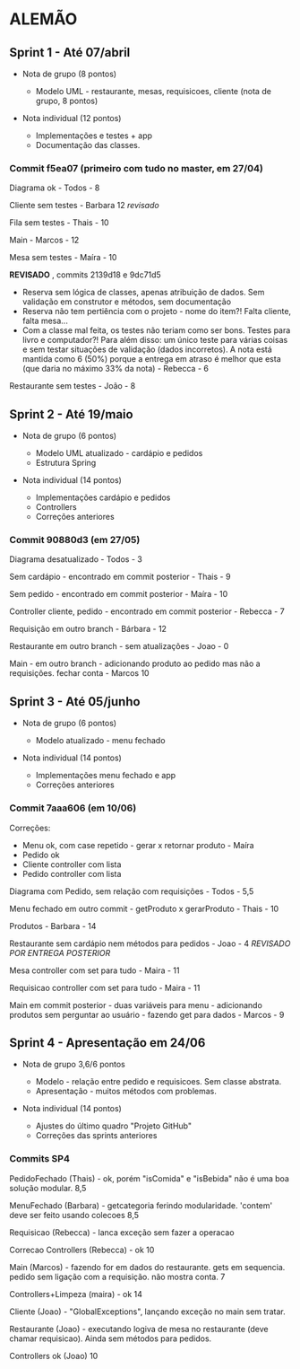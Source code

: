 # ALEMÃO

## Sprint 1 - Até 07/abril
  - Nota de grupo (8 pontos)
    - Modelo UML - restaurante, mesas, requisicoes, cliente (nota de grupo, 8 pontos)
	
  - Nota individual (12 pontos)
    - Implementações e testes + app
    - Documentação das classes.

### Commit f5ea07 (primeiro com tudo no master, em 27/04)	
Diagrama ok - Todos - 8

Cliente sem testes - Barbara 12 *revisado*

Fila sem testes - Thais - 10

Main - Marcos - 12

Mesa sem testes - Maíra - 10

**REVISADO** , commits 2139d18 e 9dc71d5
- Reserva sem lógica de classes, apenas atribuição de dados. Sem validação em construtor e métodos, sem documentação
- Reserva não tem pertiência com o projeto - nome do item?! Falta cliente, falta mesa...  
- Com a classe mal feita, os testes não teriam como ser bons. Testes para livro e computador?! Para além disso: um único teste para várias coisas e sem testar situações de validação (dados incorretos). A nota está mantida como 6 (50%) porque a entrega em atraso é melhor que esta (que daria no máximo 33% da nota) - Rebecca - 6

Restaurante sem testes - João - 8 

## Sprint 2 - Até 19/maio
  - Nota de grupo (6 pontos)
    - Modelo UML atualizado - cardápio e pedidos
	- Estrutura Spring
  
  - Nota individual (14 pontos)	
    - Implementações cardápio e pedidos
    - Controllers
    - Correções anteriores

### Commit 90880d3 (em 27/05)
Diagrama desatualizado - Todos - 3

Sem cardápio - encontrado em commit posterior - Thais - 9

Sem pedido - encontrado em commit posterior - Maíra - 10

Controller cliente, pedido - encontrado em commit posterior - Rebecca - 7

Requisição em outro branch - Bárbara - 12

Restaurante em outro branch - sem atualizações  - Joao - 0 

Main - em outro branch - adicionando produto ao pedido mas não a requisições. fechar conta - Marcos 10

## Sprint 3 - Até 05/junho
  - Nota de grupo (6 pontos)
    - Modelo atualizado - menu fechado
  
  - Nota individual (14 pontos)	
    - Implementações menu fechado e app
    - Correções anteriores

### Commit 7aaa606 (em 10/06)
Correções:
  - Menu ok, com case repetido - gerar x retornar produto - Maíra
  - Pedido ok
  - Cliente controller com lista
  - Pedido controller com lista

Diagrama com Pedido, sem relação com requisições - Todos - 5,5

Menu fechado em outro commit - getProduto x gerarProduto - Thais - 10

Produtos - Barbara - 14

Restaurante sem cardápio nem métodos para pedidos - Joao - 4 *REVISADO POR ENTREGA POSTERIOR* 

Mesa controller com set para tudo - Maira - 11

Requisicao controller com set para tudo - Maira - 11 

Main em commit posterior - duas variáveis para menu - adicionando produtos sem perguntar ao usuário - fazendo get para dados - Marcos - 9

## Sprint 4 - Apresentação em 24/06
  - Nota de grupo 3,6/6 pontos
	- Modelo - relação entre pedido e requisicoes. Sem classe abstrata.
	- Apresentação - muitos métodos com problemas.
	
  - Nota individual (14 pontos)
    - Ajustes do último quadro "Projeto GitHub"
    - Correções das sprints anteriores

### Commits SP4

PedidoFechado (Thais) - ok, porém "isComida" e "isBebida" não é uma boa solução modular. 8,5

MenuFechado (Barbara) - getcategoria ferindo modularidade. 'contem' deve ser feito usando colecoes 8,5

Requisicao (Rebecca) - lanca exceção sem fazer a operacao

Correcao Controllers (Rebecca) - ok 10 

Main (Marcos) - fazendo for em dados do restaurante. gets em sequencia. pedido sem ligação com a requisição. não mostra conta. 7

Controllers+Limpeza (maira) - ok 14

Cliente (Joao) - "GlobalExceptions", lançando exceção no main sem tratar. 

Restaurante (Joao) - executando logiva de mesa no restaurante (deve chamar requisicao). Ainda sem métodos para pedidos.

Controllers ok (Joao) 10